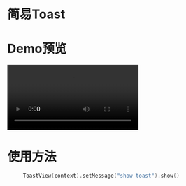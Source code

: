 # 简易Toast

# Demo预览
<video src="images/demo_show.mp4" controls="controls"></video>

# 使用方法

```Kotlin
     ToastView(context).setMessage("show toast").show()
```